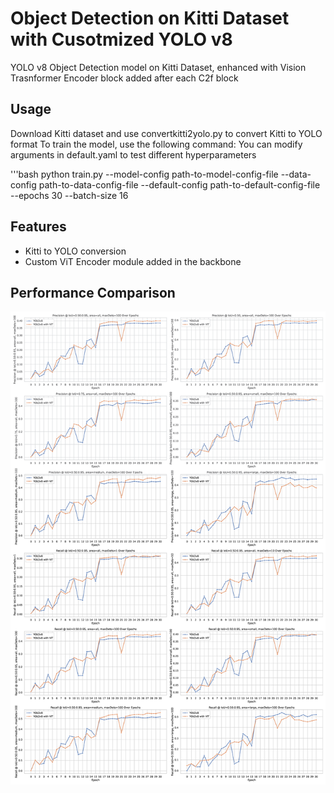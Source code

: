 # Object Detection on Kitti Dataset with Cusotmized YOLO v8
YOLO v8 Object Detection model on Kitti Dataset, enhanced with Vision Trasnformer Encoder block added after each C2f block

## Usage
Download Kitti dataset and use convertkitti2yolo.py to convert Kitti to YOLO format
To train the model, use the following command:
You can modify arguments in default.yaml to test different hyperparameters

'''bash
python train.py --model-config path-to-model-config-file --data-config path-to-data-config-file --default-config path-to-default-config-file --epochs 30 --batch-size 16

## Features
- Kitti to YOLO conversion
- Custom ViT Encoder module added in the backbone

## Performance Comparison
![YOLOv8 vs YOLOv8 with ViT](results/yolo/experiment2/coco_evaluation_metrics_comparsion.png)